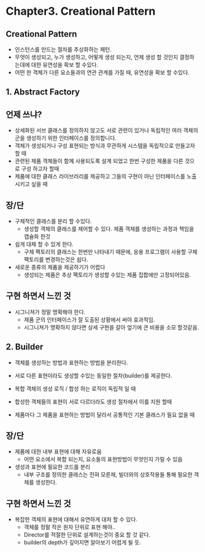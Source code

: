 # Chapter3. Creational Pattern

## Creational Pattern

- 인스턴스를 만드는 절차를 추상화하는 패턴.
- 무엇이 생성되고, 누가 생성하고, 어떻게 생성 되는지, 언제 생성 할 것인지 결정하는데에 대한 유연성을 확보 할 수있다.
- 어떤 한 객체가 다른 요소들과의 연관 관계를 가질 때, 유연성을 확보 할 수있다.

## 1. Abstract Factory

## 언제 쓰냐?

- 상세화된 서브 클래스를 정의하지 않고도 서로 관련이 있거나 독립적인 여러 객체의 군을 생성하기 위한 인터페이스를 정의합니다.
- 객체가 생성되거나 구성 표현되는 방식과 무관하게 시스템을 독립적으로 만들고자 할 때
- 관련된 제품 객체들이 함께 사용되도록 설계 되었고 한번 구성한 제품을 다른 것으로 구성 하고자 할때
- 제품에 대한 클래스 라이브러리를 제공하고 그들의 구현이 아닌 인터페이스를 노출 시키고 싶을 때

## 장/단

- 구체적인 클래스를 분리 할 수있다.
    - 생성할 객체의 클래스를 제어할 수 있다. 제품 객체를 생성하는 과정과 책임을 캡슐화 한것
- 쉽게 대체 할 수 있게 한다.
    - 구체 팩토리의 클래스는 한번만 나타내기 때문에, 응용 프로그램이 사용할 구체 팩토리를 변경하는것은 쉽다.
- 새로운 종류의 제품을 제공하기가 어렵다
    - 생성되는 제품은 추상 팩토리가 생성할 수있는 제품 집합에만 고정되어있음.

## 구현 하면서 느낀 것

- 시그니쳐가 정말 명확해야 한다.
    - 제품 군의 인터페이스가 잘 도출된 상황에서 써야 효과적임.
    - 시그니쳐가 명확하지 않다면 상세 구현을 갈아 엎기에 큰 비용을 소모 할것같음.

## 2. Builder

- 객체를 생성하는 방법과 표현하는 방법을 분리한다.
- 서로 다른 표현이라도 생성할 수있는 동일한 절차(builder)를 제공한다.

- 복합 객체의 생성 로직 / 합성 하는 로직이 독립적 일 때
- 합성한 객체들의 표현이 서로 다르더라도 생성 절차에서 이를 지원 할때
- 제품마다 그 제품을 표현하는 방법이 달라서 공통적인 기본 클래스가 필요 없을 때

## 장/단

- 제품에 대한 내부 표현에 대해 자유로움
    - 어떤 요소에서 복합 되는지, 요소들의 표현방법이 무엇인지 가릴 수 있음
- 생성과 표현에 필요한 코드를 분리
    - 내부 구조를 정의한 클래스는 전혀 모른채, 빌더와의 상호작용들 통해 필요한 객체를 생성한다.

## 구현 하면서 느낀 것

- 복잡한 객체의 표현에 대해서 유연하게 대처 할 수 있다.
    - 객체를 정말 작은 원자 단위로 표현 해야..
    - Director를 적절한 단위로 설계하는것이 중요 할 것 같다.
    - builder의 depth가 깊어지면 알아보기 어렵게 될 듯.
